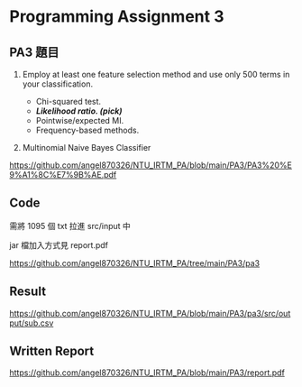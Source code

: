 # Programming Assignment 3

## PA3 題目

1. Employ at least one feature selection method and use only 500 terms in your classification.
   - Chi-squared test.<br/>
   - ***Likelihood ratio. (pick)***<br/>
   - Pointwise/expected MI.<br/>
   - Frequency-based methods.<br/>


2. Multinomial Naive Bayes Classifier


https://github.com/angel870326/NTU_IRTM_PA/blob/main/PA3/PA3%20%E9%A1%8C%E7%9B%AE.pdf


## Code
需將 1095 個 txt 拉進 src/input 中

jar 檔加入方式見 report.pdf


https://github.com/angel870326/NTU_IRTM_PA/tree/main/PA3/pa3


## Result
https://github.com/angel870326/NTU_IRTM_PA/blob/main/PA3/pa3/src/output/sub.csv


## Written Report
https://github.com/angel870326/NTU_IRTM_PA/blob/main/PA3/report.pdf




